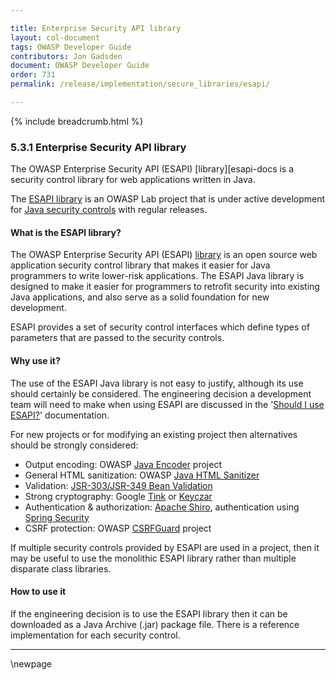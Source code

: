 ```yaml
---

title: Enterprise Security API library
layout: col-document
tags: OWASP Developer Guide
contributors: Jon Gadsden
document: OWASP Developer Guide
order: 731
permalink: /release/implementation/secure_libraries/esapi/

---
```


{% include breadcrumb.html %}

### 5.3.1 Enterprise Security API library

The OWASP Enterprise Security API (ESAPI) [library][esapi-docs is a security control library
for web applications written in Java.

The [ESAPI library][esapi-project] is an OWASP Lab project that is under active development
for [Java security controls][esapi-java] with regular releases.

#### What is the ESAPI library?

The OWASP Enterprise Security API (ESAPI) [library][esapi-docs] is an open source web application security control library
that makes it easier for Java programmers to write lower-risk applications.
The ESAPI Java library is designed to make it easier for programmers to retrofit security into existing Java applications,
and also serve as a solid foundation for new development.

ESAPI provides a set of security control interfaces which define
types of parameters that are passed to the security controls.

#### Why use it?

The use of the ESAPI Java library is not easy to justify, although its use should certainly be considered.
The engineering decision a development team will need to make when using ESAPI are discussed in the
'[Should I use ESAPI?][esapi-question]' documentation.

For new projects or for modifying an existing project then alternatives should be strongly considered:

* Output encoding: OWASP [Java Encoder][java-encoder] project
* General HTML sanitization: OWASP [Java HTML Sanitizer][java-sanitizer]
* Validation: [JSR-303/JSR-349 Bean Validation][bean]
* Strong cryptography: Google [Tink][google-tink] or [Keyczar][google-keyczar]
* Authentication & authorization: [Apache Shiro][shiro], authentication using [Spring Security][spring]
* CSRF protection: OWASP [CSRFGuard][csrfguard] project

If multiple security controls provided by ESAPI are used in a project,
then it may be useful to use the monolithic ESAPI library rather than multiple disparate class libraries.

#### How to use it

If the engineering decision is to use the ESAPI library then it can be downloaded as a Java Archive (.jar) package file.
There is a reference implementation for each security control.

----

[bean]: http://beanvalidation.org/
[csrfguard]: https://owasp.org/www-project-csrfguard
[esapi-docs]: https://www.javadoc.io/doc/org.owasp.esapi/esapi/latest/index.html
[esapi-java]: https://mvnrepository.com/artifact/org.owasp.esapi/esapi
[esapi-project]: https://owasp.org/www-project-enterprise-security-api/
[esapi-question]: https://owasp.org/www-project-enterprise-security-api/#div-shouldiuseesapi
[google-keyczar]: https://github.com/google/keyczar
[google-tink]: https://github.com/google/tink
[java-encoder]: https://owasp.org/www-project-java-encoder
[java-sanitizer]: https://owasp.org/www-project-java-html-sanitizer
[shiro]: https://shiro.apache.org/
[spring]: https://docs.spring.io/spring-security/reference/features/index.html

\newpage
